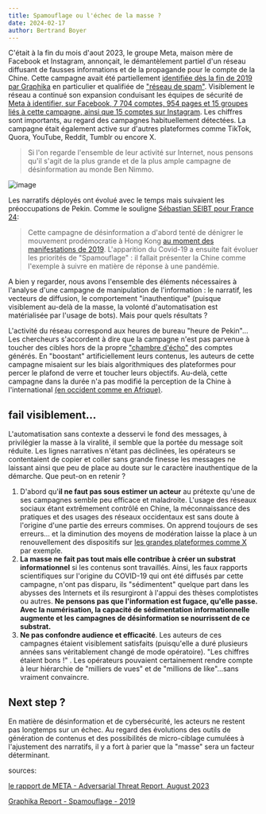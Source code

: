 ```yaml
---
title: Spamouflage ou l'échec de la masse ?
date: 2024-02-17
author: Bertrand Boyer
---
```


C'était à la fin du mois d'aout 2023, le groupe Meta, maison mère de Facebook et Instagram, annonçait, le démantèlement partiel d'un réseau diffusant de fausses informations et de la propagande pour le compte de la Chine. Cette campagne avait été partiellement [identifiée dès la fin de 2019 par Graphika](https://graphika.com/reports/spamouflage-breakout) en particulier et qualifiée de ["réseau de spam"](https://graphika.com/reports/return-of-the-spamouflage-dragon-1). Visiblement le réseau a continué son expansion conduisant les équipes de sécurité de [Meta à identifier, sur Facebook, 7 704 comptes, 954 pages et 15 groupes liés à cette campagne, ainsi que 15 comptes sur Instagram](https://www.theguardian.com/australia-news/2023/aug/30/meta-facebook-instagram-shuts-down-spamouflage-network-china-foreign-influence). Les chiffres sont importants, au regard des campagnes habituellement détectées. La campagne était également active sur d'autres plateformes comme TikTok, Quora, YouTube, Reddit, Tumblr ou encore X.
> Si l'on regarde l'ensemble de leur activité sur Internet, nous pensons qu'il s'agit de la plus grande et de la plus ample campagne de désinformation au monde
> Ben Nimmo.

![image](/images/Spamouflage.jpeg)

Les narratifs déployés ont évolué avec le temps mais suivaient les préoccupations de Pekin. Comme le souligne [Sébastian SEIBT pour France 24](https://www.france24.com/fr/auteur/s%C3%A9bastian-seibt/):
> Cette campagne de désinformation a d'abord tenté de dénigrer le mouvement prodémocratie à Hong Kong [au moment des manifestations de 2019](https://www.france24.com/fr/asie-pacifique/20210815-hong-kong-la-coalition-%C3%A0-l-origine-des-manifestations-prod%C3%A9mocratie-de-2019-annonce-sa-dissolution). L'apparition du Covid-19 a ensuite fait évoluer les priorités de "Spamouflage" : il fallait présenter la Chine comme l'exemple à suivre en matière de réponse à une pandémie.

A bien y regarder, nous avons l'ensemble des éléments nécessaires à l'analyse d'une campagne de manipulation de l'information : le narratif, les vecteurs de diffusion, le comportement "inauthentique" (puisque visiblement au-delà de la masse, la volonté d'automatisation est matérialisée par l'usage de bots).
Mais pour quels résultats ?

L'activité du réseau correspond aux heures de bureau "heure de Pekin"…
Les chercheurs s'accordent à dire que la campagne n'est pas parvenue à toucher des cibles hors de la propre ["chambre d'écho"](https://fr.wikipedia.org/wiki/Chambre_d%27%C3%A9cho_(m%C3%A9dias)) des comptes générés. En "boostant" artificiellement leurs contenus, les auteurs de cette campagne misaient sur les biais algorithmiques des plateformes pour percer le plafond de verre et toucher leurs objectifs. Au-delà, cette campagne dans la durée n'a pas modifié la perception de la Chine à l'international [(en occident comme en Afrique)](https://www.lefigaro.fr/flash-actu/l-image-de-la-chine-se-degrade-encore-dans-le-monde-20220629).

## fail visiblement…

L'automatisation sans contexte a desservi le fond des messages, à privilégier la masse à la viralité, il semble que la portée du message soit réduite. Les lignes narratives n'étant pas déclinées, les opérateurs se contentaient de copier et coller sans grande finesse les messages ne laissant ainsi que peu de place au doute sur le caractère inauthentique de la démarche.
Que peut-on en retenir ?
1. D'abord qu'**il ne faut pas sous estimer un acteur** au prétexte qu'une de ses campagnes semble peu efficace et maladroite. L'usage des réseaux sociaux étant extrêmement contrôlé en Chine, la méconnaissance des pratiques et des usages des réseaux occidentaux est sans doute à l'origine d'une partie des erreurs commises. On apprend toujours de ses erreurs… et la diminution des moyens de modération laisse la place à un renouvellement des dispositifs sur [les grandes plateformes comme X](https://www.washingtonpost.com/technology/2024/02/16/x-meta-china-disinformation/) par exemple.
2. **La masse ne fait pas tout mais elle contribue à créer un substrat informationnel** si les contenus sont travaillés. Ainsi, les faux rapports scientifiques sur l'origine du COVID-19 qui ont été diffusés par cette campagne, n'ont pas disparu, ils "sédimentent" quelque part dans les abysses des Internets et ils resurgiront à l'appui des thèses complotistes ou autres. **Ne pensons pas que l'information est fugace, qu'elle passe. Avec la numérisation, la capacité de sédimentation informationnelle augmente et les campagnes de désinformation se nourrissent de ce substrat.**
3. **Ne pas confondre audience et efficacité**. Les auteurs de ces campagnes étaient visiblement satisfaits (puisqu'elle a duré plusieurs années sans véritablement changé de mode opératoire). "Les chiffres étaient bons !" . Les opérateurs pouvaient certainement rendre compte à leur hiérarchie de "milliers de vues" et de "millions de like"…sans vraiment convaincre.

## Next step ?

En matière de désinformation et de cybersécurité, les acteurs ne restent pas longtemps sur un échec. Au regard des évolutions des outils de génération de contenus et des possibilités de micro-ciblage cumulées à l'ajustement des narratifs, il y a fort à parier que la "masse" sera un facteur déterminant.

sources:

[le rapport de META - Adversarial Threat Report, August 2023](https://scontent-cdg4-2.xx.fbcdn.net/v/t39.8562-6/10000000_878173163681285_2523028760863660247_n.pdf?_nc_cat=100&ccb=1-7&_nc_sid=b8d81d&_nc_ohc=q0jvBlh_n-AAX9Tk5DS&_nc_ht=scontent-cdg4-2.xx&oh=00_AfBAOLShfPhGmPngsjPdW3m6b6QJ6hlWDchU8u7Cpbpe8Q&oe=65DE8348)

[Graphika Report - Spamouflage - 2019](https://graphika.com/reports/spamouflage)

